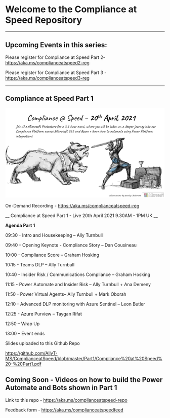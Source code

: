 # Welcome to the Compliance at Speed Repository
----------------------------------------------------------------------------------------------------

## Upcoming Events in this series:

Please register for Compliance at Speed Part 2- https://aka.ms/complianceatspeed2-reg

Please register for Compliance at Speed Part 3 - https://aka.ms/complianceatspeed3-reg

------------------------------------------------------------------------------------------------------------------

## Compliance at Speed Part 1 

![image](https://github.com/AllyT-MS/ComplianceatSpeed/blob/master/Part1/Part1.png)

On-Demand Recording - https://aka.ms/complianceatspeed-reg 

__ Compliance at Speed Part 1 - Live 20th April 2021 9.30AM - 1PM UK __

**Agenda Part 1**

09:30 - Intro and Housekeeping – Ally Turnbull

09:40 - Opening Keynote - Compliance Story – Dan Cousineau 

10:00 - Compliance Score – Graham Hosking

10:15 - Teams DLP – Ally Turnbull 

10:40 - Insider Risk / Communications Compliance – Graham Hosking

11:15 - Power Automate and Insider Risk – Ally Turnbull + Ana Demeny 

11:50 - Power Virtual Agents– Ally Turnbull + Mark Oborah 

12:10 - Advanced DLP monitoring with Azure Sentinel – Leon Butler 

12:25 - Azure Purview – Taygan Rifat 

12:50 – Wrap Up

13:00 – Event ends

Slides uploaded to this Github Repo

https://github.com/AllyT-MS/ComplianceatSpeed/blob/master/Part1/Compliance%20at%20Speed%20-%20Part1.pdf

Coming Soon - Videos on how to build the Power Automate and Bots shown in Part 1
----------------------------------------------------------------------------------------------------


Link to this repo - https://aka.ms/complianceatspeed-repo

Feedback form - https://aka.ms/complianceatspeedfeed









